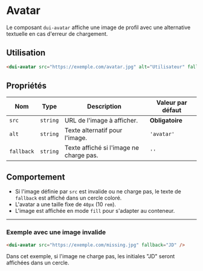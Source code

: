 # Avatar

Le composant `dui-avatar` affiche une image de profil avec une alternative textuelle en cas d'erreur de chargement.

## Utilisation

```html
<dui-avatar src="https://exemple.com/avatar.jpg" alt="Utilisateur" fallback="U" />
```

## Propriétés

| Nom       | Type      | Description                                       | Valeur par défaut |
|-----------|----------|---------------------------------------------------|-------------------|
| `src`     | `string` | URL de l'image à afficher.                      | **Obligatoire**  |
| `alt`     | `string` | Texte alternatif pour l'image.                   | `'avatar'`       |
| `fallback` | `string` | Texte affiché si l'image ne charge pas.          | `''`             |

## Comportement

- Si l'image définie par `src` est invalide ou ne charge pas, le texte de `fallback` est affiché dans un cercle coloré.
- L'avatar a une taille fixe de `40px` (10 `rem`).
- L'image est affichée en mode `fill` pour s'adapter au conteneur.

---

### Exemple avec une image invalide

```html
<dui-avatar src="https://exemple.com/missing.jpg" fallback="JD" />
```

Dans cet exemple, si l'image ne charge pas, les initiales "JD" seront affichées dans un cercle.

